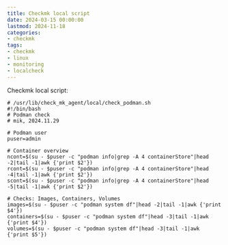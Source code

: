 ```yaml
--- 
title: Checkmk local script
date: 2024-03-15 00:00:00
lastmod: 2024-11-18
categories: 
- checkmk
tags: 
- checkmk
- linux
- monitoring
- localcheck
---
```

Checkmk local script:

    # /usr/lib/check_mk_agent/local/check_podman.sh
	#!/bin/bash
	# Podman check
	# mik, 2024.11.29

	# Podman user
	puser=admin

	# Container overview
	ncont=$(su - $puser -c "podman info|grep -A 4 containerStore"|head -2|tail -1|awk {'print $2'})
	rcont=$(su - $puser -c "podman info|grep -A 4 containerStore"|head -4|tail -1|awk {'print $2'})
	scont=$(su - $puser -c "podman info|grep -A 4 containerStore"|head -5|tail -1|awk {'print $2'})

	# Checks: Images, Containers, Volumes
	images=$(su - $puser -c "podman system df"|head -2|tail -1|awk {'print $4'})
	containers=$(su - $puser -c "podman system df"|head -3|tail -1|awk {'print $4'})
	volumes=$(su - $puser -c "podman system df"|head -3|tail -1|awk {'print $5'})
